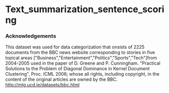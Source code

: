 # Text_summarization_sentence_scoring
<!--
### Instructions to run: 
-  
-

-
-->



### Acknowledgements
This dataset was used for data categorization that onsists of 2225 documents from the BBC news website corresponding to stories in five topical areas ["Business","Entertainment","Politics","Sports","Tech"]from 2004-2005 used in the paper of D. Greene and P. Cunningham. "Practical Solutions to the Problem of Diagonal Dominance in Kernel Document Clustering", Proc. ICML 2006; whose all rights, including copyright, in the content of the original articles are owned by the BBC. http://mlg.ucd.ie/datasets/bbc.html
